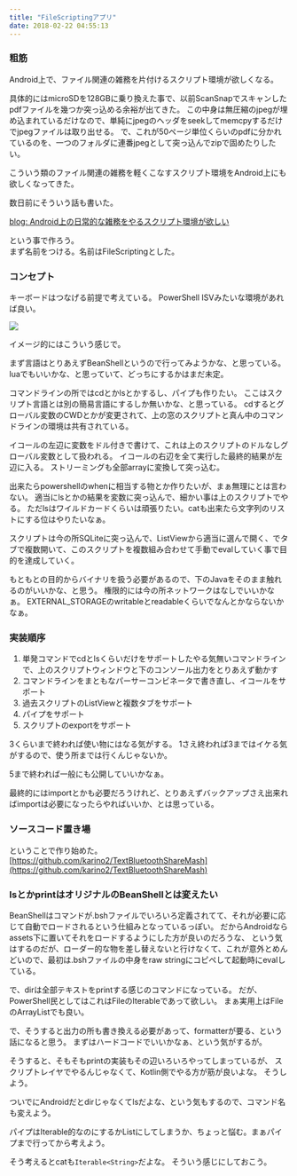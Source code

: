 ```yaml
---
title: "FileScriptingアプリ"
date: 2018-02-22 04:55:13
---
```


### 粗筋

Android上で、ファイル関連の雑務を片付けるスクリプト環境が欲しくなる。

具体的にはmicroSDを128GBに乗り換えた事で、以前ScanSnapでスキャンしたpdfファイルを幾つか突っ込める余裕が出てきた。
この中身は無圧縮のjpegが埋め込まれているだけなので、単純にjpegのヘッダをseekしてmemcpyするだけでjpegファイルは取り出せる。
で、これが50ページ単位くらいのpdfに分かれているのを、一つのフォルダに連番jpegとして突っ込んでzipで固めたりしたい。

こういう類のファイル関連の雑務を軽くこなすスクリプト環境をAndroid上にも欲しくなってきた。

数日前にそういう話も書いた。

[blog: Android上の日常的な雑務をやるスクリプト環境が欲しい](https://karino2.github.io/2018/02/17/159.html)

という事で作ろう。  
まず名前をつける。名前はFileScriptingとした。

### コンセプト

キーボードはつなげる前提で考えている。
PowerShell ISVみたいな環境があれば良い。



![](https://i.imgur.com/5fxpFT7.png)

イメージ的にはこういう感じで。

まず言語はとりあえずBeanShellというので行ってみようかな、と思っている。
luaでもいいかな、と思っていて、どっちにするかはまだ未定。

コマンドラインの所ではcdとかlsとかするし、パイプも作りたい。
ここはスクリプト言語とは別の簡易言語にするしか無いかな、と思っている。
cdするとグローバル変数のCWDとかが変更されて、上の窓のスクリプトと真ん中のコマンドラインの環境は共有されている。

イコールの左辺に変数をドル付きで書けて、これは上のスクリプトのドルなしグローバル変数として扱われる。
イコールの右辺を全て実行した最終的結果が左辺に入る。
ストリーミングも全部arrayに変換して突っ込む。

出来たらpowershellのwhenに相当する物とか作りたいが、まぁ無理にとは言わない。
適当にlsとかの結果を変数に突っ込んで、細かい事は上のスクリプトでやる。
ただlsはワイルドカードくらいは頑張りたい。catも出来たら文字列のリストにする位はやりたいなぁ。

スクリプトは今の所SQLiteに突っ込んで、ListViewから適当に選んで開く、でタブで複数開いて、このスクリプトを複数組み合わせて手動でevalしていく事で目的を達成していく。


もともとの目的からバイナリを扱う必要があるので、下のJavaをそのまま触れるのがいいかな、と思う。
権限的には今の所ネットワークはなしでいいかなぁ。
EXTERNAL_STORAGEのwritableとreadableくらいでなんとかならないかなぁ。


### 実装順序

1. 単発コマンドでcdとlsくらいだけをサポートしたやる気無いコマンドラインで、上のスクリプトウィンドウと下のコンソール出力をとりあえず動かす
2. コマンドラインをまともなパーサーコンビネータで書き直し、イコールをサポート
3. 過去スクリプトのListViewと複数タブをサポート
4. パイプをサポート
5. スクリプトのexportをサポート

3くらいまで終われば使い物にはなる気がする。
1さえ終われば3まではイケる気がするので、使う所までは行くんじゃないか。

5まで終われば一般にも公開していいかなぁ。

最終的にはimportとかも必要だろうけれど、とりあえずバックアップさえ出来ればimportは必要になったらやればいいか、とは思っている。

### ソースコード置き場

ということで作り始めた。 [https://github.com/karino2/TextBluetoothShareMash](https://github.com/karino2/TextBluetoothShareMash)

### lsとかprintはオリジナルのBeanShellとは変えたい

BeanShellはコマンドが.bshファイルでいろいろ定義されてて、それが必要に応じて自動でロードされるという仕組みとなっているっぽい。
だからAndroidならassets下に置いてそれをロードするようにした方が良いのだろうな、
という気はするのだが、ローダー的な物を差し替えないと行けなくて、これが意外とめんどいので、最初は.bshファイルの中身をraw stringにコピペして起動時にevalしている。

で、dirは全部テキストをprintする感じのコマンドになっている。
だが、PowerShell民としてはこれはFileのIterableであって欲しい。
まぁ実用上はFileのArrayListでも良い。

で、そうすると出力の所も書き換える必要があって、formatterが要る、という話になると思う。
まずはハードコードでいいかなぁ、という気がするが。

そうすると、そもそもprintの実装もその辺いろいろやってしまっているが、
スクリプトレイヤでやるんじゃなくて、Kotlin側でやる方が筋が良いよな。
そうしよう。

ついでにAndroidだとdirじゃなくてlsだよな、という気もするので、コマンド名も変えよう。

パイプはIterable的なのにするかListにしてしまうか、ちょっと悩む。まぁパイプまで行ってから考えよう。

そう考えるとcatも`Iterable<String>`だよな。
そういう感じにしておこう。
